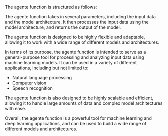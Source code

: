 The agente function is structured as follows:

The agente function takes in several parameters, including the input data and the model architecture. It then processes the input data using the model architecture, and returns the output of the model.

The agente function is designed to be highly flexible and adaptable, allowing it to work with a wide range of different models and architectures.

In terms of its purpose, the agente function is intended to serve as a general-purpose tool for processing and analyzing input data using machine learning models. It can be used in a variety of different applications, including but not limited to:

* Natural language processing
* Computer vision
* Speech recognition

The agente function is also designed to be highly scalable and efficient, allowing it to handle large amounts of data and complex model architectures with ease.

Overall, the agente function is a powerful tool for machine learning and deep learning applications, and can be used to build a wide range of different models and architectures.